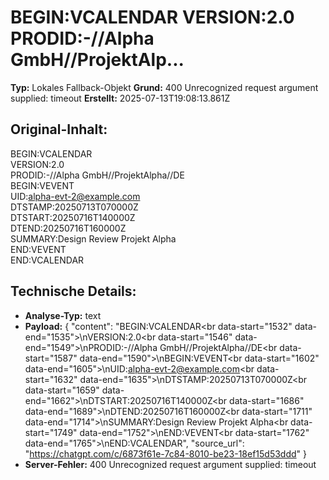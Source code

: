 # BEGIN:VCALENDAR VERSION:2.0 PRODID:-//Alpha GmbH//ProjektAlp...

**Typ:** Lokales Fallback-Objekt
**Grund:** 400 Unrecognized request argument supplied: timeout
**Erstellt:** 2025-07-13T19:08:13.861Z

## Original-Inhalt:

BEGIN:VCALENDAR<br data-start="1532" data-end="1535">
VERSION:2.0<br data-start="1546" data-end="1549">
PRODID:-//Alpha GmbH//ProjektAlpha//DE<br data-start="1587" data-end="1590">
BEGIN:VEVENT<br data-start="1602" data-end="1605">
UID:alpha-evt-2@example.com<br data-start="1632" data-end="1635">
DTSTAMP:20250713T070000Z<br data-start="1659" data-end="1662">
DTSTART:20250716T140000Z<br data-start="1686" data-end="1689">
DTEND:20250716T160000Z<br data-start="1711" data-end="1714">
SUMMARY:Design Review Projekt Alpha<br data-start="1749" data-end="1752">
END:VEVENT<br data-start="1762" data-end="1765">
END:VCALENDAR

## Technische Details:

- **Analyse-Typ:** text
- **Payload:** {
  "content": "BEGIN:VCALENDAR<br data-start=\"1532\" data-end=\"1535\">\nVERSION:2.0<br data-start=\"1546\" data-end=\"1549\">\nPRODID:-//Alpha GmbH//ProjektAlpha//DE<br data-start=\"1587\" data-end=\"1590\">\nBEGIN:VEVENT<br data-start=\"1602\" data-end=\"1605\">\nUID:alpha-evt-2@example.com<br data-start=\"1632\" data-end=\"1635\">\nDTSTAMP:20250713T070000Z<br data-start=\"1659\" data-end=\"1662\">\nDTSTART:20250716T140000Z<br data-start=\"1686\" data-end=\"1689\">\nDTEND:20250716T160000Z<br data-start=\"1711\" data-end=\"1714\">\nSUMMARY:Design Review Projekt Alpha<br data-start=\"1749\" data-end=\"1752\">\nEND:VEVENT<br data-start=\"1762\" data-end=\"1765\">\nEND:VCALENDAR",
  "source_url": "https://chatgpt.com/c/6873f61e-7c84-8010-be23-18ef15d53ddd"
}
- **Server-Fehler:** 400 Unrecognized request argument supplied: timeout